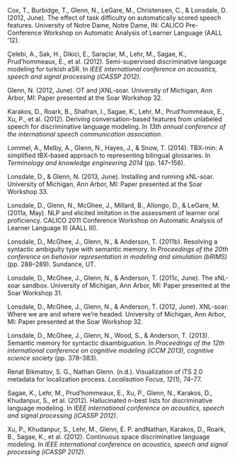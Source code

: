Cox, T., Burbidge, T., Glenn, N., LeGare, M., Christensen, C., & Lonsdale, D. (2012, June). The effect of task difficulty on automatically scored speech features. University of Notre Dame, Notre Dame, IN: CALICO Pre-Conference Workshop on Automatic Analysis of Learner Language (AALL ’12).

Çelebi, A., Sak, H., Dikici, E., Saraçlar, M., Lehr, M., Sagae, K., Prud’hommeaux, E., et al. (2012). Semi-supervised discriminative language modeling for turkish aSR. In *IEEE international conference on acoustics, speech and signal processing (iCASSP 2012)*.

Glenn, N. (2012, June). OT and jXNL-soar. University of Michigan, Ann Arbor, MI: Paper presented at the Soar Workshop 32.

Karakos, D., Roark, B., Shafran, I., Sagae, K., Lehr, M., Prud’hommeaux, E., Xu, P., et al. (2012). Deriving conversation-based features from unlabeled speech for discriminative language modeling. In *13th annual conference of the international speech communication association*.

Lommel, A., Melby, A., Glenn, N., Hayes, J., & Snow, T. (2014). TBX-min: A simplified tBX-based approach to representing bilingual glossaries. In *Terminology and knowledge engineering 2014* (pp. 147–156).

Lonsdale, D., & Glenn, N. (2013, June). Installing and running xNL-soar. University of Michigan, Ann Arbor, MI: Paper presented at the Soar Workshop 33.

Lonsdale, D., Glenn, N., McGhee, J., Millard, B., Allongo, D., & LeGare, M. (2011a, May). NLP and elicited imitation in the assessment of learner oral proficiency. CALICO 2011 Conference Workshop on Automatic Analysis of Learner Language III (AALL III).

Lonsdale, D., McGhee, J., Glenn, N., & Anderson, T. (2011b). Resolving a syntactic ambiguity type with semantic memory. In *Proceedings of the 20th conference on behavior representation in modeling and simulation (bRIMS)* (pp. 288–289). Sundance, UT.

Lonsdale, D., McGhee, J., Glenn, N., & Anderson, T. (2011c, June). The xNL-soar sandbox. University of Michigan, Ann Arbor, MI: Paper presented at the Soar Workshop 31.

Lonsdale, D., McGhee, J., Glenn, N., & Anderson, T. (2012, June). XNL-soar: Where we are and where we’re headed. University of Michigan, Ann Arbor, MI: Paper presented at the Soar Workshop 32.

Lonsdale, D., McGhee, J., Glenn, N., Wood, S., & Anderson, T. (2013). Semantic memory for syntactic disambiguation. In *Proceedings of the 12th international conference on cognitive modeling (iCCM 2013), cognitive science society* (pp. 378–383).

Renat Bikmatov, S. G., Nathan Glenn. (n.d.). Visualization of iTS 2.0 metadata for localization process. *Localisation Focus*, *12*(1), 74–77.

Sagae, K., Lehr, M., Prud’hommeaux, E., Xu, P., Glenn, N., Karakos, D., Khudanpur, S., et al. (2012). Hallucinated n-best lists for discriminative language modeling. In *IEEE international conference on acoustics, speech and signal processing (iCASSP 2012)*.

Xu, P., Khudanpur, S., Lehr, M., Glenn, E. P. andNathan, Karakos, D., Roark, B., Sagae, K., et al. (2012). Continuous space discriminative language modeling. In *IEEE international conference on acoustics, speech and signal processing (iCASSP 2012)*.


